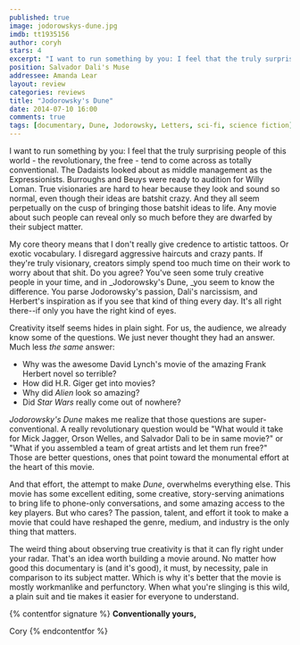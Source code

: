 ```yaml
---
published: true
image: jodorowskys-dune.jpg
imdb: tt1935156
author: coryh
stars: 4
excerpt: "I want to run something by you: I feel that the truly surprising people of this world - the revolutionary, the free - tend to come across as totally conventional. "
position: Salvador Dali's Muse
addressee: Amanda Lear
layout: review
categories: reviews
title: "Jodorowsky's Dune"
date: 2014-07-10 16:00
comments: true
tags: [documentary, Dune, Jodorowsky, Letters, sci-fi, science fiction]
---
```

I want to run something by you: I feel that the truly surprising people of this world - the revolutionary, the free - tend to come across as totally conventional. The Dadaists looked about as middle management as the Expressionists. Burroughs and Beuys were ready to audition for Willy Loman. True visionaries are hard to hear because they look and sound so normal, even though their ideas are batshit crazy. And they all seem perpetually on the cusp of bringing those batshit ideas to life. Any movie about such people can reveal only so much before they are dwarfed by their subject matter.

My core theory means that I don't really give credence to artistic tattoos. Or exotic vocabulary. I disregard aggressive haircuts and crazy pants. If they're truly visionary, creators simply spend too much time on their work to worry about that shit. Do you agree? You've seen some truly creative people in your time, and in _Jodorowsky's Dune, _you seem to know the difference. You parse Jodorowsky's passion, Dali's narcissism, and Herbert's inspiration as if you see that kind of thing every day. It's all right there--if only you have the right kind of eyes.

Creativity itself seems hides in plain sight. For us, the audience, we already know some of the questions. We just never thought they had an answer. Much less _the same_ answer:

  * Why was the awesome David Lynch's movie of the amazing Frank Herbert novel so terrible? 
  * How did H.R. Giger get into movies? 
  * Why did _Alien_ look so amazing?
  * Did _Star Wars_ really come out of nowhere?

_Jodorowsky's Dune_ makes me realize that those questions are super-conventional. A really revolutionary question would be "What would it take for Mick Jagger, Orson Welles, and Salvador Dali to be in same movie?" or "What if you assembled a team of great artists and let them run free?" Those are better questions, ones that point toward the monumental effort at the heart of this movie.

And that effort, the attempt to make _Dune_, overwhelms everything else. This movie has some excellent editing, some creative, story-serving animations to bring life to phone-only conversations, and some amazing access to the key players. But who cares? The passion, talent, and effort it took to make a movie that could have reshaped the genre, medium, and industry is the only thing that matters. 

The weird thing about observing true creativity is that it can fly right under your radar. That's an idea worth building  a movie around. No matter how good this documentary is (and it's good), it must, by necessity, pale in comparison to its subject matter. Which is why it's better that the movie is mostly workmanlike and perfunctory. When what you're slinging is this wild, a plain suit and tie makes it easier for everyone to understand.

{% contentfor signature %}
**Conventionally yours,**

Cory
{% endcontentfor %}